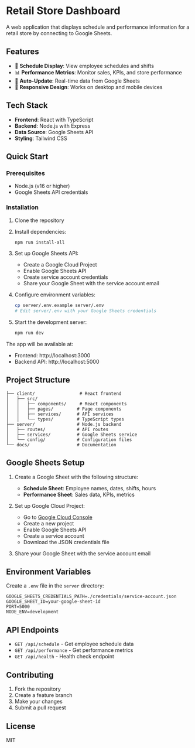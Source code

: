 # Retail Store Dashboard

A web application that displays schedule and performance information for a retail store by connecting to Google Sheets.

## Features

- 📅 **Schedule Display**: View employee schedules and shifts
- 📊 **Performance Metrics**: Monitor sales, KPIs, and store performance
- 🔄 **Auto-Update**: Real-time data from Google Sheets
- 📱 **Responsive Design**: Works on desktop and mobile devices

## Tech Stack

- **Frontend**: React with TypeScript
- **Backend**: Node.js with Express
- **Data Source**: Google Sheets API
- **Styling**: Tailwind CSS

## Quick Start

### Prerequisites

- Node.js (v16 or higher)
- Google Sheets API credentials

### Installation

1. Clone the repository
2. Install dependencies:
   ```bash
   npm run install-all
   ```

3. Set up Google Sheets API:
   - Create a Google Cloud Project
   - Enable Google Sheets API
   - Create service account credentials
   - Share your Google Sheet with the service account email

4. Configure environment variables:
   ```bash
   cp server/.env.example server/.env
   # Edit server/.env with your Google Sheets credentials
   ```

5. Start the development server:
   ```bash
   npm run dev
   ```

The app will be available at:
- Frontend: http://localhost:3000
- Backend API: http://localhost:5000

## Project Structure

```
├── client/                 # React frontend
│   ├── src/
│   │   ├── components/     # React components
│   │   ├── pages/         # Page components
│   │   ├── services/      # API services
│   │   └── types/         # TypeScript types
├── server/                # Node.js backend
│   ├── routes/            # API routes
│   ├── services/          # Google Sheets service
│   └── config/            # Configuration files
└── docs/                  # Documentation
```

## Google Sheets Setup

1. Create a Google Sheet with the following structure:
   - **Schedule Sheet**: Employee names, dates, shifts, hours
   - **Performance Sheet**: Sales data, KPIs, metrics

2. Set up Google Cloud Project:
   - Go to [Google Cloud Console](https://console.cloud.google.com/)
   - Create a new project
   - Enable Google Sheets API
   - Create a service account
   - Download the JSON credentials file

3. Share your Google Sheet with the service account email

## Environment Variables

Create a `.env` file in the `server` directory:

```env
GOOGLE_SHEETS_CREDENTIALS_PATH=./credentials/service-account.json
GOOGLE_SHEET_ID=your-google-sheet-id
PORT=5000
NODE_ENV=development
```

## API Endpoints

- `GET /api/schedule` - Get employee schedule data
- `GET /api/performance` - Get performance metrics
- `GET /api/health` - Health check endpoint

## Contributing

1. Fork the repository
2. Create a feature branch
3. Make your changes
4. Submit a pull request

## License

MIT 
